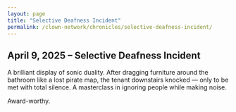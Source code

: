 ```yaml
---
layout: page
title: "Selective Deafness Incident"
permalink: /clown-network/chronicles/selective-deafness-incident/
---
```


## April 9, 2025 – Selective Deafness Incident

A brilliant display of sonic duality. After dragging furniture around the bathroom like a lost pirate map, the tenant downstairs knocked — only to be met with total silence. A masterclass in ignoring people while making noise.

Award-worthy.
